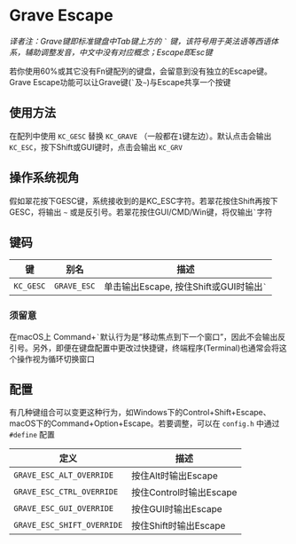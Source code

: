 # Grave Escape
*译者注：Grave键即标准键盘中Tab键上方的 <code>&#96;</code> 键，该符号用于英法语等西语体系，辅助调整发音，中文中没有对应概念；Escape即Esc键*

若你使用60%或其它没有Fn键配列的键盘，会留意到没有独立的Escape键。Grave Escape功能可以让Grave键(<code>&#96;</code>及`~`)与Escape共享一个按键

## 使用方法

在配列中使用 `KC_GESC` 替换 `KC_GRAVE` （一般都在`1`键左边）。默认点击会输出 `KC_ESC`，按下Shift或GUI键时，点击会输出 `KC_GRV`

## 操作系统视角

假如翠花按下GESC键，系统接收到的是KC_ESC字符。若翠花按住Shift再按下GESC，将输出 `~` 或是反引号。若翠花按住GUI/CMD/Win键，将仅输出<code>&#96;</code>字符

## 键码

|键       |别名       |描述                                                               |
|---------|-----------|------------------------------------------------------------------|
|`KC_GESC`|`GRAVE_ESC`|单击输出Escape, 按住Shift或GUI时输出<code>&#96;</code>               |

### 须留意

在macOS上 Command+<code>&#96;</code>默认行为是“移动焦点到下一个窗口”，因此不会输出反引号。另外，即便在键盘配置中更改过快捷键，终端程序(Terminal)也通常会将这个操作视为循环切换窗口

## 配置

有几种键组合可以变更这种行为，如Windows下的Control+Shift+Escape、macOS下的Command+Option+Escape。若要调整，可以在 `config.h` 中通过 `#define` 配置

|定义                      |描述                                      |
|--------------------------|-----------------------------------------|
|`GRAVE_ESC_ALT_OVERRIDE`  |按住Alt时输出Escape                       |
|`GRAVE_ESC_CTRL_OVERRIDE` |按住Control时输出Escape                   |
|`GRAVE_ESC_GUI_OVERRIDE`  |按住GUI时输出Escape                       |
|`GRAVE_ESC_SHIFT_OVERRIDE`|按住Shift时输出Escape                     |
